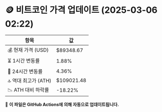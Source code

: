 # 🪙 비트코인 가격 업데이트 (2025-03-06 02:22)

| 항목                | 값 |
|--------------------|----------------|
| 💰 현재 가격 (USD) | $89348.67 |
| ⏳ 1시간 변동률    | 1.88% |
| 📆 24시간 변동률   | 4.36% |
| 🔝 역대 최고가 (ATH) | $109021.48 |
| 📉 ATH 대비 하락률 | -18.22% |

🔄 **이 파일은 GitHub Actions에 의해 자동으로 업데이트됩니다.**
